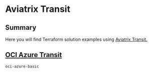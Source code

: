 # Aviatrix Transit

## Summary

Here you will find Terraform solution examples using [Aviatrix Transit.](https://docs.aviatrix.com/HowTos/transitvpc_workflow.html) 


## [OCI Azure Transit](./oci-azure-basic)

```oci-azure-basic```